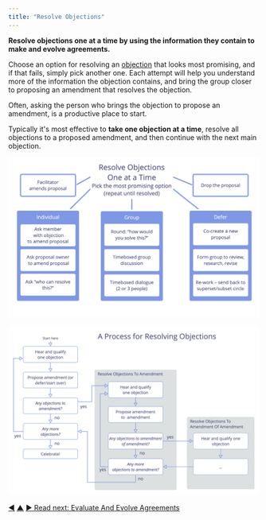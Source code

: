 ```yaml
---
title: "Resolve Objections"
---
```



**Resolve objections one at a time by using the information they contain to make and evolve agreements.**

Choose an option for resolving an <a href="#" class="tooltip" title="Objection: An argument – relating to a proposal, agreement, activity or the existing state of affairs – that reveals consequences or risks you&#x27;d rather avoid, or demonstrates worthwhile ways to improve.">objection</a> that looks most promising, and if that fails, simply pick another one. Each attempt will help you understand more of the information the objection contains, and bring the group closer to proposing an amendment that resolves the objection.

Often, asking the person who brings the objection to propose an amendment, is a productive place to start.

Typically it's most effective to **take one objection at a time**, resolve all objections to a proposed amendment, and then continue with the next main objection.

![Some options for resolving objections](img/agreements/resolve-objections.png)

![A process for resolving objections](img/agreements/resolve-objections-process.png)


<div class="bottom-nav">
<a href="test-arguments-qualify-as-objections.html" title="Back to: Test Arguments Qualify as Objections">◀</a> <a href="sense-making-and-decision-making.html" title="Up: Sense-Making and Decision-Making">▲</a> <a href="evaluate-and-evolve-agreements.html" title="Read next: Evaluate And Evolve Agreements">▶ Read next: Evaluate And Evolve Agreements</a>
</div>


<script type="text/javascript">
Mousetrap.bind('g n', function() {
    window.location.href = 'evaluate-and-evolve-agreements.html';
    return false;
});
</script>

